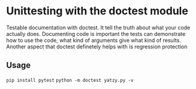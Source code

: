 # Unittesting with the doctest module

Testable documentation with doctest. It tell the truth about what your code actually does. Documenting code is important the tests can demonstrate how to use the code, what kind of arguments give what kind of results. Another aspect that doctest definetely helps with is regression protection

## Usage 
`pip install pytest`
`python -m doctest yatzy.py -v`